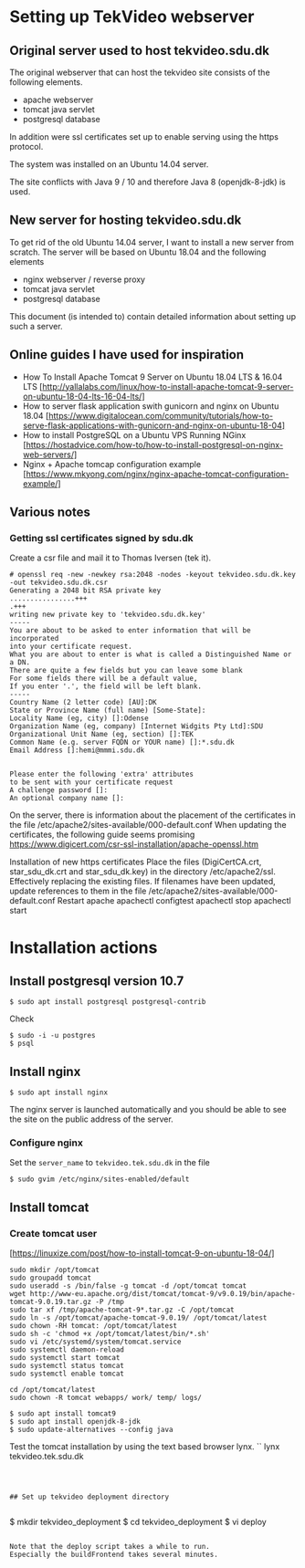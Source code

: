 # Setting up TekVideo webserver

## Original server used to host tekvideo.sdu.dk

The original webserver that can host the tekvideo site consists of the following elements.

 - apache webserver
 - tomcat java servlet
 - postgresql database

In addition were ssl certificates set up to enable serving using the https protocol.

The system was installed on an Ubuntu 14.04 server.

The site conflicts with Java 9 / 10 and therefore Java 8 (openjdk-8-jdk) is used.


## New server for hosting tekvideo.sdu.dk

To get rid of the old Ubuntu 14.04 server, I want to install a new server from scratch.
The server will be based on Ubuntu 18.04 and the following elements

 - nginx webserver / reverse proxy
 - tomcat java servlet
 - postgresql database

This document (is intended to) contain detailed information about setting 
up such a server.


## Online guides I have used for inspiration

 - How To Install Apache Tomcat 9 Server on Ubuntu 18.04 LTS & 16.04 LTS [http://yallalabs.com/linux/how-to-install-apache-tomcat-9-server-on-ubuntu-18-04-lts-16-04-lts/]
 - How to server flask application swith gunicorn and nginx on Ubuntu 18.04 [https://www.digitalocean.com/community/tutorials/how-to-serve-flask-applications-with-gunicorn-and-nginx-on-ubuntu-18-04]
 - How to install PostgreSQL on a Ubuntu VPS Running NGinx [https://hostadvice.com/how-to/how-to-install-postgresql-on-nginx-web-servers/]
 - Nginx + Apache tomcap configuration example [https://www.mkyong.com/nginx/nginx-apache-tomcat-configuration-example/]


## Various notes

### Getting ssl certificates signed by sdu.dk

Create a csr file and mail it to Thomas Iversen (tek it).
```
# openssl req -new -newkey rsa:2048 -nodes -keyout tekvideo.sdu.dk.key -out tekvideo.sdu.dk.csr
Generating a 2048 bit RSA private key
................+++
.+++
writing new private key to 'tekvideo.sdu.dk.key'
-----
You are about to be asked to enter information that will be incorporated
into your certificate request.
What you are about to enter is what is called a Distinguished Name or a DN.
There are quite a few fields but you can leave some blank
For some fields there will be a default value,
If you enter '.', the field will be left blank.
-----
Country Name (2 letter code) [AU]:DK
State or Province Name (full name) [Some-State]:
Locality Name (eg, city) []:Odense
Organization Name (eg, company) [Internet Widgits Pty Ltd]:SDU                  
Organizational Unit Name (eg, section) []:TEK
Common Name (e.g. server FQDN or YOUR name) []:*.sdu.dk
Email Address []:hemi@mmmi.sdu.dk


Please enter the following 'extra' attributes
to be sent with your certificate request
A challenge password []:
An optional company name []:
```


On the server, there is information about the placement of the certificates in the file
/etc/apache2/sites-available/000-default.conf
When updating the certificates, the following guide seems promising
https://www.digicert.com/csr-ssl-installation/apache-openssl.htm

Installation of new https certificates
Place the files (DigiCertCA.crt, star_sdu_dk.crt and star_sdu_dk.key) in the directory /etc/apache2/ssl. Effectively replacing the existing files.
If filenames have been updated, update references to them in the file /etc/apache2/sites-available/000-default.conf
Restart apache
apachectl configtest
apachectl stop
apachectl start





# Installation actions



## Install postgresql version 10.7

```
$ sudo apt install postgresql postgresql-contrib
```

Check 
```
$ sudo -i -u postgres
$ psql
```




## Install nginx

```
$ sudo apt install nginx
```

The nginx server is launched automatically and you should be able to see the site on the public address of the server.

### Configure nginx

Set the `server_name` to `tekvideo.tek.sdu.dk` in the file
```
$ sudo gvim /etc/nginx/sites-enabled/default
```

## Install tomcat


### Create tomcat user

[https://linuxize.com/post/how-to-install-tomcat-9-on-ubuntu-18-04/]

```
sudo mkdir /opt/tomcat
sudo groupadd tomcat
sudo useradd -s /bin/false -g tomcat -d /opt/tomcat tomcat
wget http://www-eu.apache.org/dist/tomcat/tomcat-9/v9.0.19/bin/apache-tomcat-9.0.19.tar.gz -P /tmp
sudo tar xf /tmp/apache-tomcat-9*.tar.gz -C /opt/tomcat
sudo ln -s /opt/tomcat/apache-tomcat-9.0.19/ /opt/tomcat/latest
sudo chown -RH tomcat: /opt/tomcat/latest
sudo sh -c 'chmod +x /opt/tomcat/latest/bin/*.sh'
sudo vi /etc/systemd/system/tomcat.service
sudo systemctl daemon-reload
sudo systemctl start tomcat
sudo systemctl status tomcat
sudo systemctl enable tomcat

cd /opt/tomcat/latest
sudo chown -R tomcat webapps/ work/ temp/ logs/
```

```
$ sudo apt install tomcat9
$ sudo apt install openjdk-8-jdk
$ sudo update-alternatives --config java
```


Test the tomcat installation by using the text based browser lynx.
``
lynx tekvideo.tek.sdu.dk
```



## Set up tekvideo deployment directory


```
$ mkdir tekvideo_deployment
$ cd tekvideo_deployment
$ vi deploy
```

Note that the deploy script takes a while to run.
Especially the buildFrontend takes several minutes.

